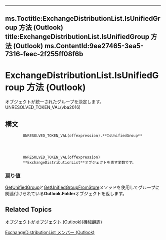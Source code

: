 

---
ms.Toctitle:ExchangeDistributionList.IsUnifiedGroup 方法 (Outlook)
title:ExchangeDistributionList.IsUnifiedGroup 方法 (Outlook)
ms.ContentId:9ee27465-3ea5-7316-feec-2f255ff08f6b
---
# ExchangeDistributionList.IsUnifiedGroup 方法 (Outlook)




オブジェクトが統一されたグループを決定します。UNRESOLVED_TOKEN_VAL(vba2016)

## 構文

            UNRESOLVED_TOKEN_VAL(offexpression).**IsUnifiedGroup**




            UNRESOLVED_TOKEN_VAL(offexpression)
            **ExchangeDistributionList**オブジェクトを表す変数です。

### 戻り値
[GetUnifiedGroup](9b129256-02c0-438a-9098-c0925ec60388)と[GetUnifiedGroupFromStore](8565a110-d9d9-bc58-a5c8-a0ac9da8ec0c.md)メソッドを使用してグループに関連付けられている**Outlook.Folder**オブジェクトを返します。





## Related Topics

[オブジェクトがオブジェクト (Outlook)(機械翻訳)](2830dfba-6c0a-a81f-6b98-92ac2aafb59d.md)

[ExchangeDistributionList メンバー (Outlook)](89105487-3e5b-ee8b-02e0-33ad42bd2fbe.md)




